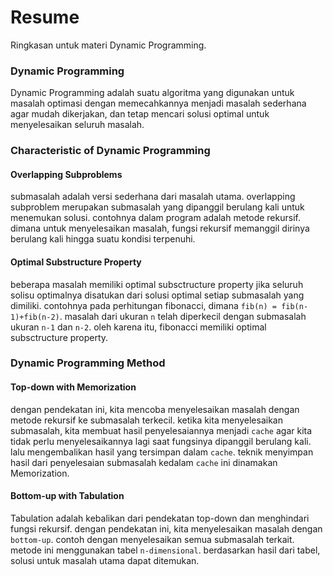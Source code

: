 # Resume
Ringkasan untuk materi Dynamic Programming.

### Dynamic Programming
Dynamic Programming adalah suatu algoritma yang digunakan untuk masalah optimasi dengan memecahkannya menjadi masalah sederhana agar mudah dikerjakan, dan tetap mencari solusi optimal untuk menyelesaikan seluruh masalah.

### Characteristic of Dynamic Programming
#### Overlapping Subproblems
submasalah adalah versi sederhana dari masalah utama. overlapping subproblem merupakan submasalah yang dipanggil berulang kali untuk menemukan solusi. contohnya dalam program adalah metode rekursif. dimana untuk menyelesaikan masalah, fungsi rekursif memanggil dirinya berulang kali hingga suatu kondisi terpenuhi.

#### Optimal Substructure Property
beberapa masalah memiliki optimal subsctructure property jika seluruh solisu optimalnya disatukan dari solusi optimal setiap submasalah yang dimiliki. contohnya pada perhitungan fibonacci, dimana `fib(n) = fib(n-1)+fib(n-2)`. masalah dari ukuran `n` telah diperkecil dengan submasalah ukuran `n-1` dan `n-2`. oleh karena itu, fibonacci memiliki optimal subsctructure property.

### Dynamic Programming Method
#### Top-down with Memorization
dengan pendekatan ini, kita mencoba menyelesaikan masalah dengan metode rekursif ke submasalah terkecil. ketika kita menyelesaikan submasalah, kita membuat hasil penyelesaiannya menjadi `cache` agar kita tidak perlu menyelesaikannya lagi saat fungsinya dipanggil berulang kali. lalu mengembalikan hasil yang tersimpan dalam `cache`. teknik menyimpan hasil dari penyelesaian submasalah kedalam `cache` ini dinamakan Memorization.

#### Bottom-up with Tabulation
Tabulation adalah kebalikan dari pendekatan top-down dan menghindari fungsi rekursif. dengan pendekatan ini, kita menyelesaikan masalah dengan `bottom-up`. contoh dengan menyelesaikan semua submasalah terkait. metode ini menggunakan tabel `n-dimensional`. berdasarkan hasil dari tabel, solusi untuk masalah utama dapat ditemukan.


